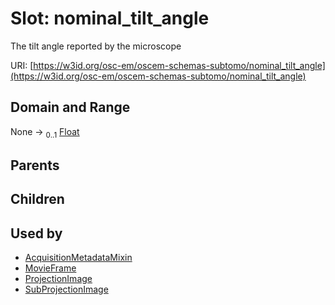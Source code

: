 
# Slot: nominal_tilt_angle

The tilt angle reported by the microscope

URI: [https://w3id.org/osc-em/oscem-schemas-subtomo/nominal_tilt_angle](https://w3id.org/osc-em/oscem-schemas-subtomo/nominal_tilt_angle)


## Domain and Range

None &#8594;  <sub>0..1</sub> [Float](types/Float.md)

## Parents


## Children


## Used by

 * [AcquisitionMetadataMixin](AcquisitionMetadataMixin.md)
 * [MovieFrame](MovieFrame.md)
 * [ProjectionImage](ProjectionImage.md)
 * [SubProjectionImage](SubProjectionImage.md)
